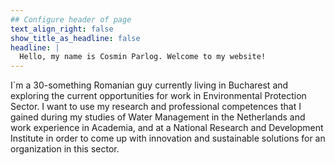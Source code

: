 ```yaml
---
## Configure header of page
text_align_right: false
show_title_as_headline: false
headline: |
  Hello, my name is Cosmin Parlog. Welcome to my website!
---
```


<!-- this is a subheadline -->
I`m a 30-something Romanian guy currently living in Bucharest and exploring the current opportunities for work in Environmental Protection Sector. I want to use my research and professional competences that I gained during my studies of Water Management in the Netherlands and work experience in Academia, and at a National Research and Development Institute in order to come up with innovation and sustainable solutions for an organization in this sector. 
